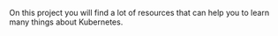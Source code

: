 On this project you will find a lot of resources that can help you to learn many things about Kubernetes.


